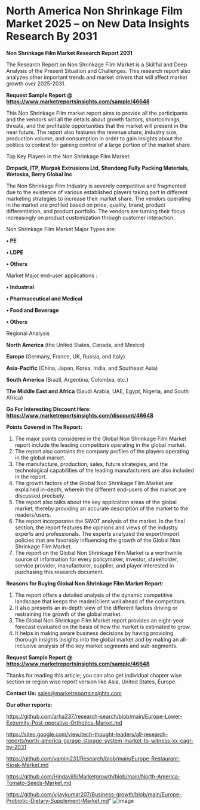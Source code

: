 # North America Non Shrinkage Film Market 2025 – on New Data Insights Research By 2031

<strong>Non Shrinkage Film Market Research Report 2031</strong>

The Research Report on Non Shrinkage Film Market is a Skillful and Deep Analysis of the Present Situation and Challenges. This research report also analyzes other important trends and market drivers that will affect market growth over 2025-2031.

<strong>Request Sample Report @ <a href=https://www.marketreportsinsights.com/sample/46648>https://www.marketreportsinsights.com/sample/46648</a></strong>

This Non Shrinkage Film market report aims to provide all the participants and the vendors will all the details about growth factors, shortcomings, threats, and the profitable opportunities that the market will present in the near future. The report also features the revenue share, industry size, production volume, and consumption in order to gain insights about the politics to contest for gaining control of a large portion of the market share.

Top Key Players in the Non Shrinkage Film Market:

<strong>Dmpack, ITP, Marpak Extrusions Ltd, Shandong Fully Packing Materials, Wetoska, Berry Global Inc</strong>

The Non Shrinkage Film Industry is severely competitive and fragmented due to the existence of various established players taking part in different marketing strategies to increase their market share. The vendors operating in the market are profiled based on price, quality, brand, product differentiation, and product portfolio. The vendors are turning their focus increasingly on product customization through customer interaction.

Non Shrinkage Film Market Major Types are:

<strong>•  PE

•  LDPE

•  Others</strong>

Market Major end-user applications :

<strong>•  Industrial

•  Pharmaceutical and Medical

•  Food and Beverage

•  Others</strong>

Regional Analysis

</u><strong><b>North America</b></strong> (the United States, Canada, and Mexico)

<strong><b>Europe </b></strong>(Germany, France, UK, Russia, and Italy)

<strong><b>Asia-Pacific</b></strong> (China, Japan, Korea, India, and Southeast Asia)

<strong><b>South America</b></strong> (Brazil, Argentina, Colombia, etc.)

<strong><b>The Middle East and Africa</b></strong> (Saudi Arabia, UAE, Egypt, Nigeria, and South Africa)

<strong>Go For Interesting Discount Here: <a href=https://www.marketreportsinsights.com/discount/46648>https://www.marketreportsinsights.com/discount/46648</a></strong>

<strong>Points Covered in The Report:</strong>
<ol>
  <li>The major points considered in the Global Non Shrinkage Film Market report include the leading competitors operating in the global market.</li>
  <li>The report also contains the company profiles of the players operating in the global market.</li>
  <li>The manufacture, production, sales, future strategies, and the technological capabilities of the leading manufacturers are also included in the report.</li>
  <li>The growth factors of the Global Non Shrinkage Film Market are explained in-depth, wherein the different end-users of the market are discussed precisely.</li>
  <li>The report also talks about the key application areas of the global market, thereby providing an accurate description of the market to the readers/users.</li>
  <li>The report incorporates the SWOT analysis of the market. In the final section, the report features the opinions and views of the industry experts and professionals. The experts analyzed the export/import policies that are favorably influencing the growth of the Global Non Shrinkage Film Market.</li>
  <li>The report on the Global Non Shrinkage Film Market is a worthwhile source of information for every policymaker, investor, stakeholder, service provider, manufacturer, supplier, and player interested in purchasing this research document.</li>
</ol>
<strong>Reasons for Buying Global Non Shrinkage Film Market Report:</strong>

<ol>
  <li>The report offers a detailed analysis of the dynamic competitive landscape that keeps the reader/client well ahead of the competitors.</li>
  <li>It also presents an in-depth view of the different factors driving or restraining the growth of the global market.</li>
  <li>The Global Non Shrinkage Film Market report provides an eight-year forecast evaluated on the basis of how the market is estimated to grow.</li>
  <li>It helps in making aware business decisions by having providing thorough insights insights into the global market and by making an all-inclusive analysis of the key market segments and sub-segments.</li>
</ol>
<strong>Request Sample Report @ <a href=https://www.marketreportsinsights.com/sample/46648>https://www.marketreportsinsights.com/sample/46648</a></strong>


Thanks for reading this article; you can also get individual chapter wise section or region wise report version like Asia, United States, Europe.

<strong>Contact Us:</strong>
sales@marketreportsinsights.com

<strong>Our other reports:</strong>

<a href=https://github.com/arha237/research-search/blob/main/Europe-Lower-Extremity-Post-operative-Orthotics-Market.md>https://github.com/arha237/research-search/blob/main/Europe-Lower-Extremity-Post-operative-Orthotics-Market.md</a>

<a href=https://sites.google.com/view/tech-thought-leaders/all-research-reports/north-america-garage-storage-system-market-to-witness-xx-cagr-by-2031>https://sites.google.com/view/tech-thought-leaders/all-research-reports/north-america-garage-storage-system-market-to-witness-xx-cagr-by-2031</a>

<a href=https://github.com/yamini231/Research/blob/main/Europe-Restaurant-Kiosk-Market.md>https://github.com/yamini231/Research/blob/main/Europe-Restaurant-Kiosk-Market.md</a>

<a href=https://github.com/Hindavii9/Marketgrowth/blob/main/North-America-Tomato-Seeds-Market.md>https://github.com/Hindavii9/Marketgrowth/blob/main/North-America-Tomato-Seeds-Market.md</a>

<a href=https://github.com/vijaykumar207/Business-growth/blob/main/Europe-Probiotic-Dietary-Supplement-Market.md>https://github.com/vijaykumar207/Business-growth/blob/main/Europe-Probiotic-Dietary-Supplement-Market.md</a>"
![image](https://github.com/user-attachments/assets/25ae43f0-dc53-4b05-81b9-8d7805da7452)
